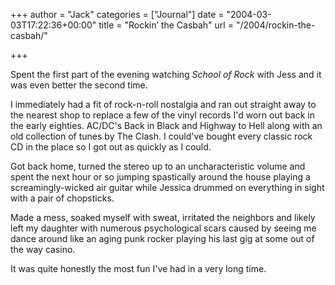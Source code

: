 +++
author = "Jack"
categories = ["Journal"]
date = "2004-03-03T17:22:36+00:00"
title = "Rockin’ the Casbah"
url = "/2004/rockin-the-casbah/"

+++

Spent the first part of the evening watching _School of Rock_ with Jess and it was even better the second time.

I immediately had a fit of rock-n-roll nostalgia and ran out straight away to the nearest shop to replace a few of the vinyl records I'd worn out back in the early eighties. AC/DC's Back in Black and Highway to Hell along with an old collection of tunes by The Clash. I could've bought every classic rock CD in the place so I got out as quickly as I could.

Got back home, turned the stereo up to an uncharacteristic volume and spent the next hour or so jumping spastically around the house playing a screamingly-wicked air guitar while Jessica drummed on everything in sight with a pair of chopsticks.

Made a mess, soaked myself with sweat, irritated the neighbors and likely left my daughter with numerous psychological scars caused by seeing me dance around like an aging punk rocker playing his last gig at some out of the way casino.

It was quite honestly the most fun I've had in a very long time.